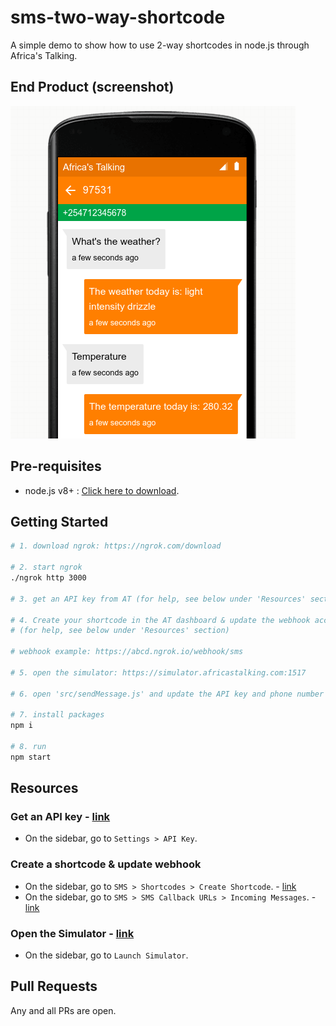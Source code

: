 # sms-two-way-shortcode

A simple demo to show how to use 2-way shortcodes in node.js through Africa's Talking.

## End Product (screenshot)

![screenshot](assets/images/screenshot.png?raw=true)

## Pre-requisites

- node.js v8+ : [Click here to download](https://nodejs.org/en/download/).

## Getting Started

```bash
# 1. download ngrok: https://ngrok.com/download

# 2. start ngrok
./ngrok http 3000

# 3. get an API key from AT (for help, see below under 'Resources' section)

# 4. Create your shortcode in the AT dashboard & update the webhook accordingly
# (for help, see below under 'Resources' section)

# webhook example: https://abcd.ngrok.io/webhook/sms

# 5. open the simulator: https://simulator.africastalking.com:1517

# 6. open 'src/sendMessage.js' and update the API key and phone number accordingly

# 7. install packages
npm i

# 8. run
npm start
```

## Resources

### Get an API key - [link](https://account.africastalking.com/apps/sandbox/settings/key)

- On the sidebar, go to `Settings > API Key`.

### Create a shortcode & update webhook

- On the sidebar, go to `SMS > Shortcodes > Create Shortcode`. - [link](https://account.africastalking.com/apps/sandbox/sms/shortcodes/create)
- On the sidebar, go to `SMS > SMS Callback URLs > Incoming Messages`. - [link](https://account.africastalking.com/apps/sandbox/sms/inbox/callback)

### Open the Simulator - [link](https://simulator.africastalking.com:1517/)

- On the sidebar, go to `Launch Simulator`.

## Pull Requests

Any and all PRs are open.
